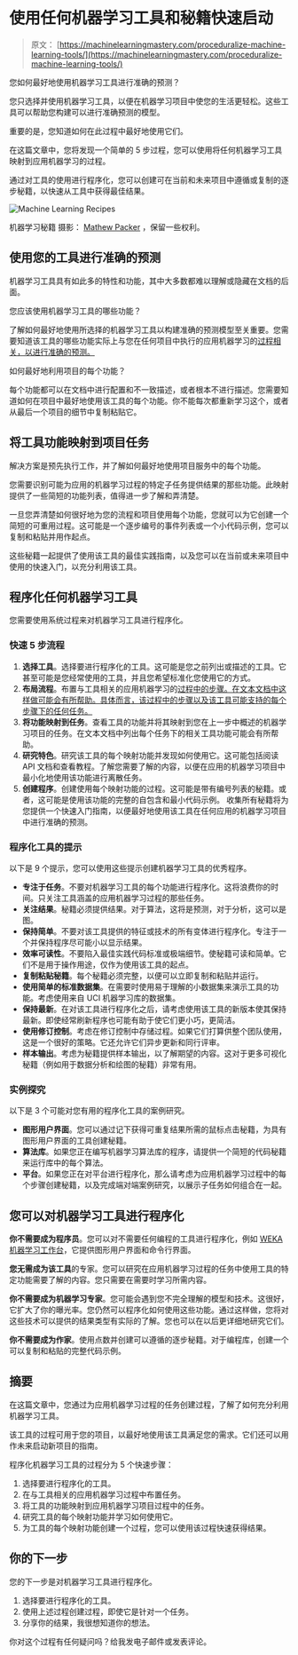 # 使用任何机器学习工具和秘籍快速启动

> 原文： [https://machinelearningmastery.com/proceduralize-machine-learning-tools/](https://machinelearningmastery.com/proceduralize-machine-learning-tools/)

您如何最好地使用机器学习工具进行准确的预测？

您只选择并使用机器学习工具，以便在机器学习项目中使您的生活更轻松。这些工具可以帮助您构建可以进行准确预测的模型。

重要的是，您知道如何在此过程中最好地使用它们。

在这篇文章中，您将发现一个简单的 5 步过程，您可以使用将任何机器学习工具映射到应用机器学习的过程。

通过对工具的使用进行程序化，您可以创建可在当前和未来项目中遵循或复制的逐步秘籍，以快速从工具中获得最佳结果。

![Machine Learning Recipes](img/6dac8854ce9c3fa395c1708ab33eec6a.jpg)

机器学习秘籍
摄影： [Mathew Packer](https://www.flickr.com/photos/mat-packer/9312635900/) ，保留一些权利。

## 使用您的工具进行准确的预测

机器学习工具具有如此多的特性和功能，其中大多数都难以理解或隐藏在文档的后面。

您应该使用机器学习工具的哪些功能？

了解如何最好地使用所选择的机器学习工具以构建准确的预测模型至关重要。您需要知道该工具的哪些功能实际上与您在任何项目中执行的应用机器学习的[过程相关，以进行准确的预测。](http://machinelearningmastery.com/process-for-working-through-machine-learning-problems/)

如何最好地利用项目的每个功能？

每个功能都可以在文档中进行配置和不一致描述，或者根本不进行描述。您需要知道如何在项目中最好地使用该工具的每个功能。你不能每次都重新学习这个，或者从最后一个项目的细节中复制粘贴它。

## 将工具功能映射到项目任务

解决方案是预先执行工作，并了解如何最好地使用项目服务中的每个功能。

您需要识别可能为应用的机器学习过程的特定子任务提供结果的那些功能。此映射提供了一些简短的功能列表，值得进一步了解和弄清楚。

一旦您弄清楚如何很好地为您的流程和项目使用每个功能，您就可以为它创建一个简短的可重用过程。这可能是一个逐步编号的事件列表或一个小代码示例，您可以复制和粘贴并用作起点。

这些秘籍一起提供了使用该工具的最佳实践指南，以及您可以在当前或未来项目中使用的快速入门，以充分利用该工具。

## 程序化任何机器学习工具

您需要使用系统过程来对机器学习工具进行程序化。

### 快速 5 步流程

1.  **选择工具**。选择要进行程序化的工具。这可能是您之前列出或描述的工具。它甚至可能是您经常使用的工具，并且您希望标准化您使用它的方式。
2.  **布局流程**。布置与工具相关的应用机器学习的[过程中的步骤。在文本文档中这样做可能会有所帮助。具体而言，该过程中的步骤以及该工具可能支持的每个步骤下的任何任务。](http://machinelearningmastery.com/machine-learning-checklist/)
3.  **将功能映射到任务**。查看工具的功能并将其映射到您在上一步中概述的机器学习项目的任务。在文本文档中列出每个任务下的相关工具功能可能会有所帮助。
4.  **研究特色**。研究该工具的每个映射功能并发现如何使用它。这可能包括阅读 API 文档和查看教程。了解您需要了解的内容，以便在应用的机器学习项目中最小化地使用该功能进行离散任务。
5.  **创建程序**。创建使用每个映射功能的过程。这可能是带有编号列表的秘籍。或者，这可能是使用该功能的完整的自包含和最小代码示例。
    收集所有秘籍将为您提供一个快速入门指南，以便最好地使用该工具在任何应用的机器学习项目中进行准确的预测。

### 程序化工具的提示

以下是 9 个提示，您可以使用这些提示创建机器学习工具的优秀程序。

*   **专注于任务**。不要对机器学习工具的每个功能进行程序化。这将浪费你的时间。只关注工具涵盖的应用机器学习过程的那些任务。
*   **关注结果**。秘籍必须提供结果。对于算法，这将是预测，对于分析，这可以是图。
*   **保持简单**。不要对该工具提供的特征或技术的所有变体进行程序化。专注于一个并保持程序尽可能小以显示结果。
*   **效率可读性**。不要陷入最佳实践代码标准或极端细节。使秘籍可读和简单。它们不是用于操作用途，仅作为使用该工具的起点。
*   **复制粘贴秘籍**。每个秘籍必须完整，以便可以立即复制和粘贴并运行。
*   **使用简单的标准数据集**。在需要时使用易于理解的小数据集来演示工具的功能。考虑使用来自 UCI 机器学习库的数据集。
*   **保持最新**。在对该工具进行程序化之后，请考虑使用该工具的新版本使其保持最新。即使经常刷新程序也可能有助于使它们更小巧，更简洁。
*   **使用修订控制**。考虑在修订控制中存储过程。如果它们打算供整个团队使用，这是一个很好的策略。它还允许它们异步更新和同行评审。
*   **样本输出**。考虑为秘籍提供样本输出，以了解期望的内容。这对于更多可视化秘籍（例如用于数据分析和绘图的秘籍）非常有用。

### 实例探究

以下是 3 个可能对您有用的程序化工具的案例研究。

*   **图形用户界面**。您可以通过记下获得可重复结果所需的鼠标点击秘籍，为具有图形用户界面的工具创建秘籍。
*   **算法库**。如果您正在编写机器学习算法库的程序，请提供一个简短的代码秘籍来运行库中的每个算法。
*   **平台**。如果您正在对平台进行程序化，那么请考虑为应用机器学习过程中的每个步骤创建秘籍，以及完成端对端案例研究，以展示子任务如何组合在一起。

## 您可以对机器学习工具进行程序化

**你不需要成为程序员**。您可以对不需要任何编程的工具进行程序化，例如 [WEKA 机器学习工作台](http://machinelearningmastery.com/how-to-run-your-first-classifier-in-weka/)，它提供图形用户界面和命令行界面。

**您无需成为该工具**的专家。您可以研究在应用机器学习过程的任务中使用工具的特定功能需要了解的内容。您只需要在需要时学习所需内容。

**你不需要成为机器学习专家**。您可能会遇到您不完全理解的模型和技术。这很好，它扩大了你的曝光率。您仍然可以程序化如何使用这些功能。通过这样做，您将对这些技术可以提供的结果类型有实际的了解。您也可以在以后更详细地研究它们。

**你不需要成为作家**。使用点数并创建可以遵循的逐步秘籍。对于编程库，创建一个可以复制和粘贴的完整代码示例。

## 摘要

在这篇文章中，您通过为应用机器学习过程的任务创建过程，了解了如何充分利用机器学习工具。

该工具的过程可用于您的项目，以最好地使用该工具满足您的需求。它们还可以用作未来启动新项目的指南。

程序化机器学习工具的过程分为 5 个快速步骤：

1.  选择要进行程序化的工具。
2.  在与工具相关的应用机器学习过程中布置任务。
3.  将工具的功能映射到应用机器学习项目过程中的任务。
4.  研究工具的每个映射功能并学习如何使用它。
5.  为工具的每个映射功能创建一个过程，您可以使用该过程快速获得结果。

## 你的下一步

您的下一步是对机器学习工具进行程序化。

1.  选择要进行程序化的工具。
2.  使用上述过程创建过程，即使它是针对一个任务。
3.  分享你的结果，我很想知道你的想法。

你对这个过程有任何疑问吗？给我发电子邮件或发表评论。